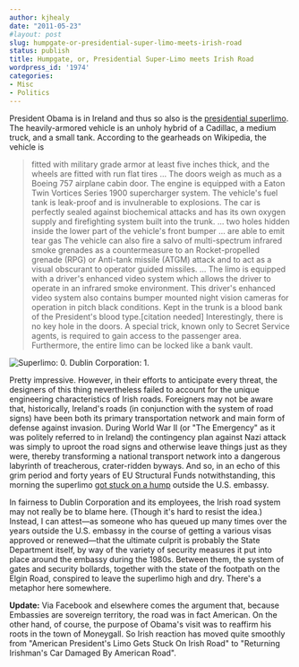 ```yaml
---
author: kjhealy
date: "2011-05-23"
#layout: post
slug: humpgate-or-presidential-super-limo-meets-irish-road
status: publish
title: Humpgate, or, Presidential Super-Limo meets Irish Road
wordpress_id: '1974'
categories:
- Misc
- Politics
---
```


President Obama is in Ireland and thus so also is the <a href="http://en.wikipedia.org/wiki/Presidential_state_car_(United_States)">presidential superlimo</a>. The heavily-armored vehicle is an unholy hybrid of a Cadillac, a medium truck, and a small tank. According to the gearheads on Wikipedia, the vehicle is

> fitted with military grade armor at least five inches thick, and the wheels are fitted with run flat tires … The doors weigh as much as a Boeing 757 airplane cabin door. The engine is equipped with a Eaton Twin Vortices Series 1900 supercharger system. The vehicle's fuel tank is leak-proof and is invulnerable to explosions. The car is perfectly sealed against biochemical attacks and has its own oxygen supply and firefighting system built into the trunk. ... two holes hidden inside the lower part of the vehicle's front bumper … are able to emit tear gas The vehicle can also fire a salvo of multi-spectrum infrared smoke grenades as a countermeasure to an Rocket-propelled grenade (RPG) or Anti-tank missile (ATGM) attack and to act as a visual obscurant to operator guided missiles. ... The limo is equipped with a driver's enhanced video system which allows the driver to operate in an infrared smoke environment. This driver's enhanced video system also contains bumper mounted night vision cameras for operation in pitch black conditions. Kept in the trunk is a blood bank of the President's blood type.[citation needed] Interestingly, there is no key hole in the doors. A special trick, known only to Secret Service agents, is required to gain access to the passenger area. Furthermore, the entire limo can be locked like a bank vault.

![Superlimo: 0. Dublin Corporation: 1.](http://kieranhealy.org/files/misc/preslimo.jpg)

Pretty impressive. However, in their efforts to anticipate every threat, the designers of this thing nevertheless failed to account for the unique engineering characteristics of Irish roads. Foreigners may not be aware that, historically, Ireland's roads (in conjunction with the system of road signs) have been both its primary transportation network and main form of defense against invasion. During World War II (or "The Emergency" as it was politely referred to in Ireland) the contingency plan against Nazi attack was simply to uproot the road signs and otherwise leave things just as they were, thereby transforming a national transport network into a dangerous labyrinth of treacherous, crater-ridden byways. And so, in an echo of this grim period and forty years of EU Structural Funds notwithstanding, this morning the superlimo [got stuck on a hump](http://www.irishtimes.com/newspaper/breaking/2011/0523/breaking54.html) outside the U.S. embassy.

In fairness to Dublin Corporation and its employees, the Irish road system may not really be to blame here. (Though it's hard to resist the idea.) Instead, I can attest—as someone who has queued up many times over the years outside the U.S. embassy in the course of getting a various visas approved or renewed—that the ultimate culprit is probably the State Department itself, by way of the variety of security measures it put into place around the embassy during the 1980s. Between them, the system of gates and security bollards, together with the state of the footpath on the Elgin Road, conspired to leave the superlimo high and dry. There's a metaphor here somewhere.

**Update:** Via Facebook and elsewhere comes the argument that, because Embassies are sovereign territory, the road was in fact American. On the other hand, of course, the purpose of Obama's visit was to reaffirm his roots in the town of Moneygall. So Irish reaction has moved quite smoothly from "American President's Limo Gets Stuck On Irish Road" to "Returning Irishman's Car Damaged By American Road".
